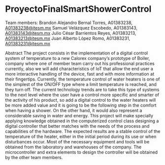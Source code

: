 # ProyectoFinalSmartShowerControl

Team members:
Brandon Alejandro Bernal Torres, A01383238, A01383238@itesm.mx
Samuel Velázquez Escobedo, A01383143, A01383143@itesm.mx
Julio César Barrientos Reyes, A01383213, A01383213@itesm.mx
Juan Alberto López Romo, A01383231, A01383231@itesm.mx


Abstract
The project consists in the implementation of a digital control system of temperature to a new Calorex company’s prototype of Boiler, company where one of member team carry out his professional practices currently, also we will add characteristics of IoT that allow the end user a more interactive handling of the device, fast and with more information at their fingertips.
Currently, the temperature control of water heaters is one of the simplest of the ON/OFF type where a limit temperature is reached, and they turn off. The current technology trends are to take this type of systems to the next level where the user have a control more specific and smarter of the activity of his product, so add a digital control to the water heaters will be more added value and it is going to be the following step in the comfort when having a shower. On the other hand, it would also represent a considerable saving in water and energy.
This project will make specially applying knowledge obtained in the computerized control class designing a digital controller that better matches with the needs of the process and capabilities of the hardware. The expected results are a stable control of the temperature of the heater, either in the initial period during its use or when disturbances occur.
Most of the necessary equipment and tools will be obtained from the laboratory and warehouses of the company. The microcontroller and extra elements to design the controller will be obtained by the other team members.

